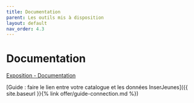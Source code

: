 ```yaml
---
title: Documentation
parent: Les outils mis à disposition
layout: default
nav_order: 4.3
---
```


# Documentation

[Exposition - Documentation](https://documentation.exposition.inserjeunes.beta.gouv.fr/)

[Guide : faire le lien entre votre catalogue et les données InserJeunes]({{ site.baseurl }}{% link offer/guide-connection.md %})
